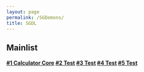 ```yaml
---
layout: page
permalink: /SGDemons/
title: SGDL
---
```

## **Mainlist**

#### [#1 Calculator Core](https://github.com/jekyll/minima)         [#2 Test](https://github.com/jekyll/minima)         [#3 Test](https://github.com/jekyll/minima)         [#4 Test](https://github.com/jekyll/minima)         [#5 Test](https://github.com/jekyll/minima)